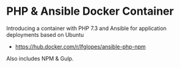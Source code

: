 # PHP & Ansible Docker Container

Introducing a container with PHP 7.3 and Ansible for application deployments based on Ubuntu

* https://hub.docker.com/r/lfglopes/ansible-php-npm

Also includes NPM & Gulp.